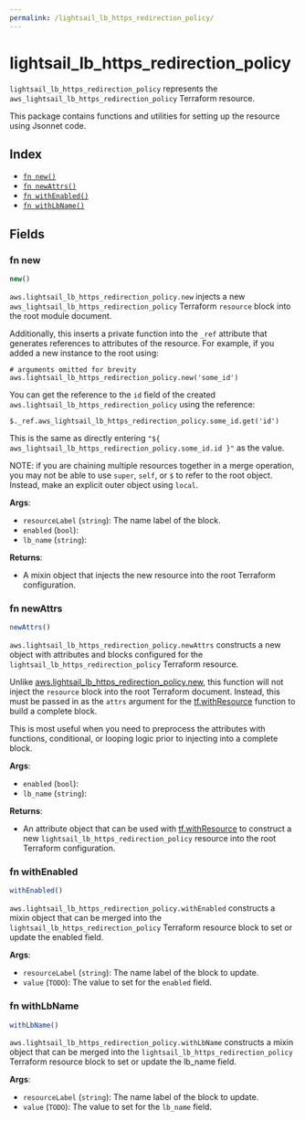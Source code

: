 ```yaml
---
permalink: /lightsail_lb_https_redirection_policy/
---
```


# lightsail_lb_https_redirection_policy

`lightsail_lb_https_redirection_policy` represents the `aws_lightsail_lb_https_redirection_policy` Terraform resource.



This package contains functions and utilities for setting up the resource using Jsonnet code.


## Index

* [`fn new()`](#fn-new)
* [`fn newAttrs()`](#fn-newattrs)
* [`fn withEnabled()`](#fn-withenabled)
* [`fn withLbName()`](#fn-withlbname)

## Fields

### fn new

```ts
new()
```


`aws.lightsail_lb_https_redirection_policy.new` injects a new `aws_lightsail_lb_https_redirection_policy` Terraform `resource`
block into the root module document.

Additionally, this inserts a private function into the `_ref` attribute that generates references to attributes of the
resource. For example, if you added a new instance to the root using:

    # arguments omitted for brevity
    aws.lightsail_lb_https_redirection_policy.new('some_id')

You can get the reference to the `id` field of the created `aws.lightsail_lb_https_redirection_policy` using the reference:

    $._ref.aws_lightsail_lb_https_redirection_policy.some_id.get('id')

This is the same as directly entering `"${ aws_lightsail_lb_https_redirection_policy.some_id.id }"` as the value.

NOTE: if you are chaining multiple resources together in a merge operation, you may not be able to use `super`, `self`,
or `$` to refer to the root object. Instead, make an explicit outer object using `local`.

**Args**:
  - `resourceLabel` (`string`): The name label of the block.
  - `enabled` (`bool`): 
  - `lb_name` (`string`): 

**Returns**:
- A mixin object that injects the new resource into the root Terraform configuration.


### fn newAttrs

```ts
newAttrs()
```


`aws.lightsail_lb_https_redirection_policy.newAttrs` constructs a new object with attributes and blocks configured for the `lightsail_lb_https_redirection_policy`
Terraform resource.

Unlike [aws.lightsail_lb_https_redirection_policy.new](#fn-lightsaillbhttpsredirectionpolicynew), this function will not inject the `resource`
block into the root Terraform document. Instead, this must be passed in as the `attrs` argument for the
[tf.withResource](https://github.com/tf-libsonnet/core/tree/main/docs#fn-withresource) function to build a complete block.

This is most useful when you need to preprocess the attributes with functions, conditional, or looping logic prior to
injecting into a complete block.

**Args**:
  - `enabled` (`bool`): 
  - `lb_name` (`string`): 

**Returns**:
  - An attribute object that can be used with [tf.withResource](https://github.com/tf-libsonnet/core/tree/main/docs#fn-withresource) to construct a new `lightsail_lb_https_redirection_policy` resource into the root Terraform configuration.


### fn withEnabled

```ts
withEnabled()
```

`aws.lightsail_lb_https_redirection_policy.withEnabled` constructs a mixin object that can be merged into the `lightsail_lb_https_redirection_policy`
Terraform resource block to set or update the enabled field.



**Args**:
  - `resourceLabel` (`string`): The name label of the block to update.
  - `value` (`TODO`): The value to set for the `enabled` field.


### fn withLbName

```ts
withLbName()
```

`aws.lightsail_lb_https_redirection_policy.withLbName` constructs a mixin object that can be merged into the `lightsail_lb_https_redirection_policy`
Terraform resource block to set or update the lb_name field.



**Args**:
  - `resourceLabel` (`string`): The name label of the block to update.
  - `value` (`TODO`): The value to set for the `lb_name` field.
